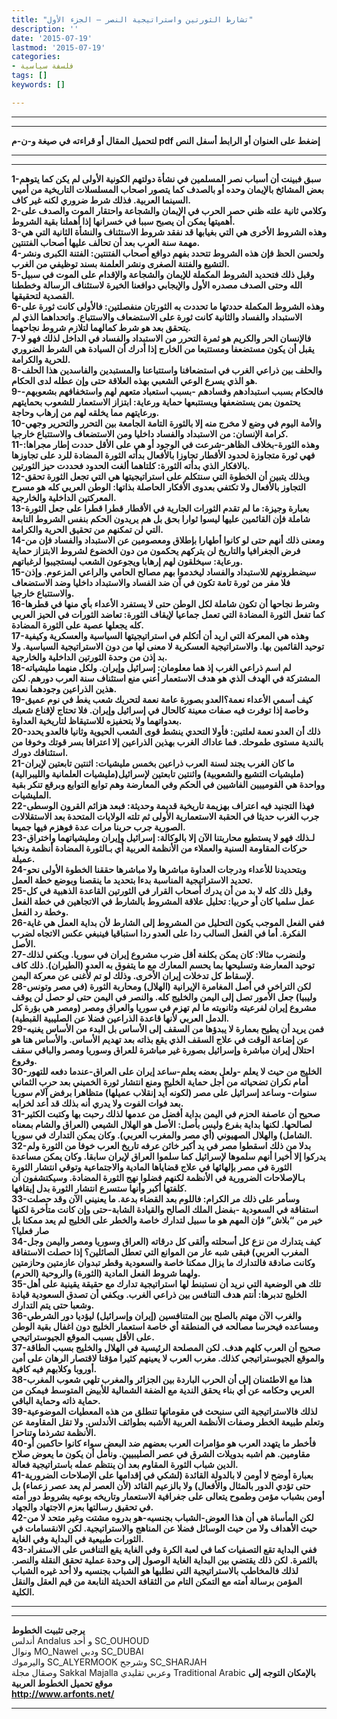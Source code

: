 ```yaml
---
title: "تشارط الثورتين واستراتيجية النصر – الجزء الأول"
description: ''
date: '2015-07-19'
lastmod: '2015-07-19'
categories:
- فلسفة سياسية
tags: []
keywords: []

---
```

---

---

**لتحميل المقال أو قراءته في صيغة و-ن-م pdf إضغط على العنوان أو الرابط أسفل النص**

---



---

**1-سبق فبينت أن أسباب نصر المسلمين في نشأة دولتهم الكونية الأولى لم يكن كما يتوهم بعض المشائخ بالإيمان وحده أو بالصدف كما يتصور اصحاب المسلسلات التاريخية من أميي السينما العربية. فذلك شرط ضروري لكنه غير كاف.  
2-وكلامي ثانية علته ظني حصر الحرب في الإيمان والشجاعة واحتقار الموت والصدف على أهميتها يمكن أن يصبح سببا في خسرانها إذا أهملنا بقية الشروط.  
3-وهذه الشروط الأخرى هي التي بغيابها قد نفقد شروط الاستئناف والنشأة الثانية التي هي مهمة سنة العرب بعد أن تحالف عليها أصحاب الفتنتين.  
4-ولحسن الحظ فإن هذه الشروط تتحدد بفهم دوافع أصحاب الفتنتين: الفتنة الكبرى ونشر التشيع والفتنة الصغرى ونشر العلمنة بسند توظيفي من الغرب.  
5-وقبل ذلك فتحديد الشروط المكملة للإيمان والشجاعة والإقدام على الموت في سبيل الله وحتى الصدف مصدره الأول والإيجابي دوافعنا الخيرة لاستئناف الرسالة وخططنا القصدية لتحقيقها.  
6-وهذه الشروط المكملة حددتها ما تحددت به الثورتان منفصلتين: فالأولى كانت ثورة على الاستبداد والفساد والثانية كانت ثورة على الاستضعاف والاستتباع. واتحداهما الذي لم يتحقق بعد هو شرط كمالهما لتلازم شروط نجاحهما.  
7-فالإنسان الحر والكريم هو ثمرة التحرر من الاستبداد والفساد في الداخل لذلك فهو لا يقبل أن يكون مستضعفا ومستتبعا من الخارج إذا أدرك أن السيادة هي الشرط الضروري للحرية والكرامة.  
8-والحلف بين ذراعي الغرب في استضعافنا واستتباعنا والمستبدين والفاسدين هذا الحلف هو الذي يسرع الوعي الشعبي بهذه العلاقة حتى وإن عطله لدى الحكام.  
9-فالحكام بسبب استبدادهم وفسادهم -بسبب استعباد متعهم لهم واستخفافهم بشعوبهم-يحتمون بمن يستضعفها ويستتبعها حماية ورعاية: ابتزاز الاستعمار للشعوب بحمايتهم ورعايتهم مما يخلقه لهم من إرهاب وحاجة.  
10-والأمة اليوم في وضع لا مخرج منه إلا بالثورة التامة الجامعة بين التحرر والتحرير وجهي كرامة الإنسان: من الاستبداد والفساد داخليا ومن الاستضعاف والاستتباع خارجيا.  
11-وهذه الثورة-بخلاف الظاهر-شرعت في الوجود أو هي على الأقل حددت إطار مجراها: فهي ثورة متجاوزة لحدود الأقطار تجاوزا بالأفعال بدأته الثورة المضادة للرد على تجاوزها بالافكار الذي بدأته الثورة: كلتاهما ألغت الحدود فحددت حيز الثورتين.  
12-وبذلك يتبين أن الخطوة التي سنتكلم على استراتيجيتها هي التي تجعل الثورة تحقق التجاوز بالأفعال ولا تكتفي بعدوى الأفكار الحاصلة بذاتها: الوطن العربي كله هو مسرح المعركتين الداخلية والخارجية.  
13-بعبارة وجيزة: ما لم تقدم الثورات الجارية في الأقطار قطرا قطرا على جعل الثورة شاملة فإن القائمين عليها ليسوا ثوارا بحق بل هم يريدون الحكم بنفس الشروط التابعة التي لن تمكنهم من تحقيق الحرية والكرامة.  
14-ومعنى ذلك أنهم حتى لو كانوا أطهارا بإطلاق ومعصومين عن الاستبداد والفساد فإن من فرض الجغرافيا والتاريخ لن يتركهم يحكمون من دون الخضوع لشروط الابتزاز حماية ورعاية: سيخلقون لهم إرهابا ويجوعون الشعب ليستجيبوا لرغباتهم.  
15-سيضطرونهم للاستبداد والفساد ليخدموا بهم مصالح الحامي والراعي المزعوم. وإذن فلا مفر من ثورة تامة تكون في آن ضد الفساد والاستبداد داخليا وضد الاستضعاف والاستتباع خارجيا.  
16-وشرط نجاحها أن تكون شاملة لكل الوطن حتى لا يستفرد الأعداء بأي منها في قطرها كما تفعل الثورة المضادة التي تعمل جماعيا لإيقاف الثورة: تعاضد الثورات في الحيز العربي كله يجعلها عصية على الثورة المضادة.  
17-وهذه هي المعركة التي اريد أن أتكلم في استراتيجيتها السياسية والعسكرية وكيفية توحيد القائمين بها. والاستراتيجية العسكرية لا معنى لها من دون الاستراتيجية السياسية. ولا بد إذن من وحدة الثورتين الداخلية والخارجية.  
18-لم اسم ذراعي الغرب إذ هما معلومان: إسرائيل وإيران. ولكل منهما مليشياته المشتركة في الهدف الذي هو هدف الاستعمار أعني منع استئناف سنة العرب دورهم. لكن هذين الذراعين وجودهما نعمة.  
19-كيف أسمي الأعداء نعمة؟العدو بصورة عامة نعمة لتحريك شعب يغط في نوم عميق وخاصة إذا توفرت فيه صفات معينة كالحال في إسرائيل وإيران. فلا تحتاج لإقناع شعبك بعدواتهما ولا بتحفيزه للاستيقاظ لتاريخية العداوة.  
20-ذلك أن العدو نعمة لعلتين: فأولا التحدي ينشط قوى الشعب الحيوية وثانيا فالعدو يحدد بالندية مستوى طموحك. فما عاداك الغرب بهذين الذراعين إلا اعترافا بسر قوتك وخوفا من استئنافك دورك.  
21-ما كان الغرب يجند لسنة العرب ذراعين بخمس مليشيات: اثنتين تابعتين لإيران (مليشيات التشيع والشعوبية) واثنتين تابعتين لإسرائيل(مليشيات العلمانية والليبرالية) وواحدة هي القومييين الفاشيين في الحكم وفي المعارضة وهم توابع التوابع وبرقع تنكر بقية المليشيات.  
22-فهذا التجنيد فيه اعتراف بهزيمة تاريخية قديمة وحديثة: فبعد هزائم القرون الوسطى جرب الغرب حديثا في الحقبة الاستعمارية الأولى ثم تلته الولايات المتحدة بعد الاستقلالات الصورية جرب حربنا مرات عدة فوهزم فيها جميعا.  
23-لـذلك فهو لا يستطيع محاربتنا الآن إلا بالوكالة: إسرائيل وإيران ومليشياتهما واختراق حركات المقاومة السنية والعملاء من الأنظمة العربية أي بـالثورة المضادة أنظمة ونخبا عميلة.  
24-وبتحديدنا للأعداء ودرجات العداوة مباشرها ولا مباشرها حققنا الخطوة الأولى نحو تحديد الاستراتيجية المناسبة بدءا بتحديد ما ينقصنا وبوضع خطة العمل.  
25-وقبل ذلك كله لا بد من أن يدرك أصحاب القرار في الثورتين القاعدة الذهبية في كل عمل سلميا كان أو حربيا: تحليل علاقة المشروط بالشارط في الاتجاهين في خطة الفعل وخطة رد الفعل.  
26-ففي الفعل الموجب يكون التحليل من المشروط إلى الشارط لأن بداية العمل هي غاية الفكرة. أما في الفعل السالب ردا على العدو ردا استباقيا فينبغي عكس الاتجاه لضرب الأصل.  
27-ولنضرب مثالا: كان يمكن بكلفة أقل ضرب مشروع إيران في سوريا. ويكفي لذلك توحيد المعارضة وتسليحها بما يحسم المعارك مع ما يتفوق به العدو (الطيران). ذلك كاف لإسقاط كل تدخلات إيران الأخرى. وذلك لو تم لأغنى عن معركة اليمن.  
28-لكن التراخي في أصل المغامرة الإيرانية (الهلال) ومحاربة الثورة (في مصر وتونس وليبيا) جعل الأمور تصل إلى اليمن والخليج كله. والنصر في اليمن حتى لو حصل لن يوقف مشروع إيران لفرعيته وثانويته ما لم تهزم في سوريا والعراق ومصر (ومصر هي بؤرة كل الدمل العربي لأنها قاعدة الذراعين فضلا عن الصليبية القبطية).  
29-فمن يريد أن يطيح بعمارة لا يبدؤها من السقف إلى الأساس بل البدء من الأساس يغنيه عن إضاعة الوقت في علاج السقف الذي يقع بذاته بعد تهديم الأساس. والأساس هنا هو احتلال إيران مباشرة وإسرائيل بصورة غير مباشرة للعراق وسوريا ومصر والباقي سقف وفروع.  
30-الخليج من حيث لا يعلم -ولعل بعضه يعلم-ساعد إيران على العراق-عندما دفعه للتهور أمام نكران تضحياته من أجل حماية الخليج ومنع انتشار ثورة الخميني بعد حرب الثماني سنوات- وساعد إسرائيل على مصر (لكونه أيد إنقلاب عميلها) متظاهرا برفض آلام سوريا بعد فوات الفوت ولا يدري أنه بذلك قد أعد لخرابه.  
31-صحيح أن عاصفة الحزم في اليمن بداية أفضل من عدمها لذلك رحبت بها وكتبت الكثير لصالحها. لكنها بداية بفرع وليس بأصل: الأصل هو الهلال الشيعي (العراق والشام بمعناه الشامل) والهلال الصهيوني (أي مصر والمغرب العربي). وكان يمكن التدارك في سوريا.  
32-بدلا من ذلك اسقطوا مصر في يد أكبر خائن عرفه تاريخ العرب خوفا من الثورة ولم يدركوا إلا أخيرا أنهم سلموها لإسرائيل كما سلموا العراق لإيران سابقا. وكان يمكن مساعدة الثورة في مصر بإلهائها في علاج قضاياها المادية والاجتماعية وتوقي انتشار الثورة بـالإصلاحات الضرورية في الأنظمة لكنهم فضلوا نهج الثورة المضادة. وسيكتشفون أن كلفتها أكبر وأنها ستسرع انتشار الثورة بدل إيقافها.  
33-وسأمر على ذلك مر الكرام: فاللوم بعد القضاء بدعة. ما يعنيني الآن وقد حصلت استفاقة في السعودية -بفضل الملك الصالح والقيادة الشابة-حتى وإن كانت متأخرة لكنها خير من “بلاش” فإن المهم هو ما سبيل لتدارك خاصة والخطر على الخليج لم يعد ممكنا بل صار فعليا؟  
34-كيف يتدارك من نزع كل أسحلته وألقى كل درقاته (العراق وسوريا ومصر واليمن وجل المغرب العربي) فبقى شبه عار من الموانع التي تعطل الصائلين؟ إذا حصلت الاستفاقة وكانت صادقة فالتدارك ما يزال ممكنا خاصة والسعودية وقطر تبدوان عازمتين وحازمتين ولهما شروط الفعل المادية (الثورة) والروحية (الحرم).  
35-تلك هي الوضعية التي نريد أن نستبنط لها استراتيجية تدارك مع حقيقة يقينية على أهل الخليج تدبرها: أنتم هدف التنافس بين ذراعي الغرب. ويكفي أن تصدق السعودية قيادة وشعبا حتى يتم التدارك.  
36-والغرب الآن مهتم بالصلح بين المتنافسين (إيران وإسرائيل) ليؤديا دور الشرطي ومساعده فيحرسا مصالحه في المنطقة أي خاصة استعمار الخليج دون اغفال بقية الوطن على الأقل بسبب الموقع الجيوستراتيجي.  
37-صحيح أن العرب كلهم هدف. لكن المصلحة الرئيسية في الهلال والخليج بسبب الطاقة والموقع الجيوستراتيجي كذلك. مغرب العرب لا يعينهم كثيرا مؤقتا لاقتصار الرهان على أمن أوروبا وكلابهم فيه كافية.  
38-هذا مع الاطئمنان إلى أن الحرب الباردة بين الجزائر والمغرب تلهي شعوب المغرب العربي وحكامه عن أي بناء يحقق الندية مع الضفة الشمالية للأبيض المتوسط فيمكن من حماية ذاته وحماية الباقي.  
39-لذلك فالاستراتيجية التي سنبحث في مقوماتها تنطلق من هذه المعطيات الموضوعية وتعلم طبيعة الخطر وصفات الأنظمة العربية الأشبه بطوائف الأندلس. ولا تقل المقاومة عن الأنظمة تشرذما وتناحرا.  
40-فأخطر ما يتهدد العرب هو مؤامرات العرب بعضهم ضد البعض سواء كانوا حاكمين أو مقاومين. هم اشبه بدويلات الشرق في عصر الصليبيين. ونأمل أن يكون ما يعوض صلاح الدين شباب الثورة المقاوم بعد أن ينتظم عمله باستراتيجية فعالة.  
41-بعبارة أوضح لا أومن لا بالدولة القائدة (لشكي في إقدامها على الإصلاحات الضرورية حتى تؤدي الدور بالمثال والأفعال) ولا بالزعيم القائد (لأن العصر لم يعد عصر زعماء) بل أومن بشباب مؤمن وطموح يتعالى على جغرافية الاستعمار وتاريخه بوعيه بشروط دور أمته في تحقيق رسالتها بعزم الاجتهاد والجهاد.  
42-لكن المأساة هي أن هذا العوض-الشباب بجنسيه-هو بدروه مشتت وغير متحد لا من حيث الأهداف ولا من حيث الوسائل فضلا عن المناهج والاستراتيجية. لكن الانقسامات في الثورات طبيعية في البداية وفي الغاية.  
43-ففي البداية تقع التصفيات كما في لعبة الكرة وفي الغاية يقع التنافس على الاستفراد بالثمرة. لكن ذلك يقتضي بين البداية الغاية الوصول إلى وحدة عملية تحقق النقلة والنصر. لذلك فالمخاطب بالاستراتيجية التي نطلبها هو الشباب بجنسيه ولا أحد غيره الشباب المؤمن برسالة أمته مع التمكن التام من الثقافة الحديثة النابعة من قيم العقل والنقل الكلية.**

---

---

**يرجى تثبيت الخطوط**   
 أندلس Andalus  و أحد SC\_OUHOUD  
 ونوال MO\_Nawel  ودبي SC\_DUBAI   
 واليرموك SC\_ALYERMOOK  وشرجح SC\_SHARJAH   
 وصقال مجلة Sakkal Majalla وعربي تقليدي Traditional Arabic  **بالإمكان التوجه إلى موقع تحميل الخطوط العربية  
 http://www.arfonts.net/**

---

###